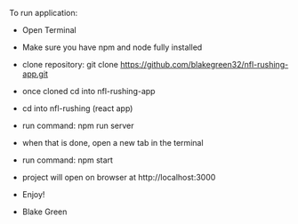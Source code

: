 To run application: 

- Open Terminal
- Make sure you have npm and node fully installed
- clone repository: git clone https://github.com/blakegreen32/nfl-rushing-app.git
- once cloned cd into nfl-rushing-app
- cd into nfl-rushing (react app)
- run command: npm run server
- when that is done, open a new tab in the terminal
- run command: npm start
- project will open on browser at http://localhost:3000

- Enjoy!

- Blake Green
